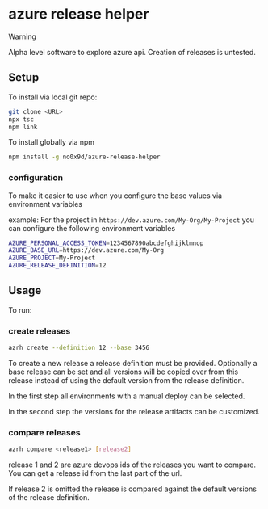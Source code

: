 # azure release helper

> [!WARNING]  
> Alpha level software to explore azure api. Creation of releases is untested.

## Setup
To install via local git repo:

```bash
git clone <URL>
npx tsc
npm link
```

To install globally via npm
```bash
npm install -g no0x9d/azure-release-helper
```

### configuration
To make it easier to use when you configure the base values via environment variables

example: For the project in `https://dev.azure.com/My-Org/My-Project` you can configure the 
following environment variables

```bash
AZURE_PERSONAL_ACCESS_TOKEN=1234567890abcdefghijklmnop
AZURE_BASE_URL=https://dev.azure.com/My-Org
AZURE_PROJECT=My-Project
AZURE_RELEASE_DEFINITION=12
```



## Usage
To run:

### create releases

```bash
azrh create --definition 12 --base 3456
```

To create a new release a release definition must be provided.
Optionally a base release can be set and all versions will be 
copied over from this release instead of using the default 
version from the release definition.

In the first step all environments with a manual deploy can be selected.

In the second step the versions for the release artifacts can be customized.

### compare releases

```bash
azrh compare <release1> [release2]
```
release 1 and 2 are azure devops ids of the releases you want to compare. 
You can get a release id from the last part of the url.

If release 2 is omitted the release is compared against the default versions of the 
release definition.
